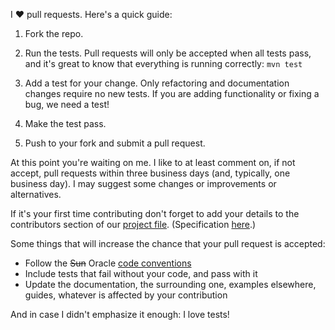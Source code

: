 I :heart: pull requests. Here's a quick guide:

1. Fork the repo.

2. Run the tests. Pull requests will only be accepted when all tests pass,
and it's great to know that everything is running correctly: `mvn test`

3. Add a test for your change. Only refactoring and documentation changes
require no new tests. If you are adding functionality or fixing a bug, we need
a test!

4. Make the test pass.

5. Push to your fork and submit a pull request.


At this point you're waiting on me. I like to at least comment on, if not
accept, pull requests within three business days (and, typically, one business
day). I may suggest some changes or improvements or alternatives.

If it's your first time contributing don't forget to add your details to the
contributors section of our [project file](pom.xml#L55). (Specification [here](http://maven.apache.org/pom.html#Contributors).)

Some things that will increase the chance that your pull request is accepted:

* Follow the ~~Sun~~ Oracle [code conventions](http://www.oracle.com/technetwork/java/javase/documentation/codeconvtoc-136057.html)
* Include tests that fail without your code, and pass with it
* Update the documentation, the surrounding one, examples elsewhere, guides,
  whatever is affected by your contribution


And in case I didn't emphasize it enough: I love tests!
